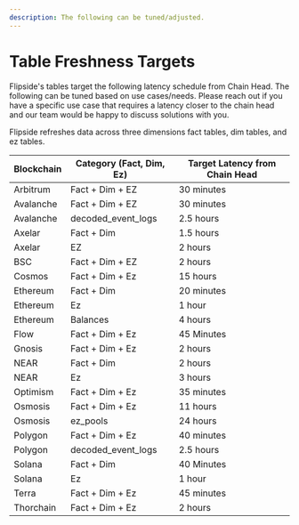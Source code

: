 ```yaml
---
description: The following can be tuned/adjusted.
---
```


# Table Freshness Targets

Flipside's tables target the following latency schedule from Chain Head. The following can be tuned based on use cases/needs. Please reach out if you have a specific use case that requires a latency closer to the chain head and our team would be happy to discuss solutions with you.

Flipside refreshes data across three dimensions fact tables, dim tables, and ez tables.

| Blockchain | Category (Fact, Dim, Ez) | Target Latency from Chain Head |
| ---------- | ------------------------ | ------------------------------ |
| Arbitrum   | Fact + Dim + EZ          | 30 minutes                     |
| Avalanche  | Fact + Dim + EZ          | 30 minutes                     |
| Avalanche  | decoded\_event\_logs     | 2.5 hours                      |
| Axelar     | Fact + Dim               | 1.5 hours                      |
| Axelar     | EZ                       | 2 hours                        |
| BSC        | Fact + Dim + EZ          | 2 hours                        |
| Cosmos     | Fact + Dim + Ez          | 15 hours                       |
| Ethereum   | Fact + Dim               | 20 minutes                     |
| Ethereum   | Ez                       | 1 hour                         |
| Ethereum   | Balances                 | 4 hours                        |
| Flow       | Fact + Dim + Ez          | 45 Minutes                     |
| Gnosis     | Fact + Dim + Ez          | 2 hours                        |
| NEAR       | Fact + Dim               | 2 hours                        |
| NEAR       | Ez                       | 3 hours                        |
| Optimism   | Fact + Dim + Ez          | 35 minutes                     |
| Osmosis    | Fact + Dim + Ez          | 11 hours                       |
| Osmosis    | ez\_pools                | 24 hours                       |
| Polygon    | Fact + Dim + Ez          | 40 minutes                     |
| Polygon    | decoded\_event\_logs     | 2.5 hours                      |
| Solana     | Fact + Dim               | 40 Minutes                     |
| Solana     | Ez                       | 1 hour                         |
| Terra      | Fact + Dim + Ez          | 45 minutes                     |
| Thorchain  | Fact + Dim + Ez          | 2 hours                        |
